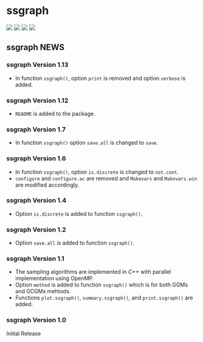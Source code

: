# **ssgraph** 
  
![](https://www.r-pkg.org/badges/version/ssgraph) 
![](https://www.r-pkg.org/badges/last-release/ssgraph) 
![](https://cranlogs.r-pkg.org/badges/ssgraph) 
![](https://cranlogs.r-pkg.org/badges/grand-total/ssgraph) 

## **ssgraph** NEWS

### **ssgraph** Version 1.13

* In function `ssgraph()`, option `print` is removed and option `verbose` is added.

### **ssgraph** Version 1.12

* `README` is added to the package.

### **ssgraph** Version 1.7

* In function `ssgraph()` option `save.all` is changed to `save`.

### **ssgraph** Version 1.6

* In function `ssgraph()`, option `is.discrete` is changed to `not.cont`.
* `configure` and `configure.ac` are removed and 
	    `Makevars` and `Makevars.win` are modified accordingly.

### **ssgraph** Version 1.4

* Option `is.discrete` is added to function `ssgraph()`.

### **ssgraph** Version 1.2

* Option `save.all` is added to function `ssgraph()`.

### **ssgraph** Version 1.1

* The sampling algorithms are implemented in *C++* with parallel implementation using OpenMP. 
* Option `method` is added to function `ssgraph()` which is for both GGMs and GCGMs mehtods.
* Functions `plot.ssgraph()`, `summary.ssgraph()`, and `print.ssgraph()` are added.
    
### **ssgraph** Version 1.0

Initial Release
    
